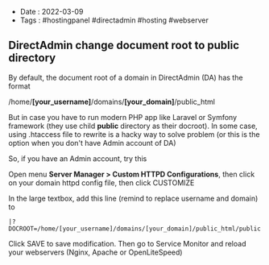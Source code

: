 - Date : 2022-03-09
- Tags : #hostingpanel #directadmin #hosting #webserver

## DirectAdmin change document root to public directory

By default, the document root of a domain in DirectAdmin (DA) has the format

/home/**[your_username]**/domains/**[your_domain]**/public_html

But in case you have to run modern PHP app like Laravel or Symfony framework (they use child **public** directory as their docroot). In some case, using .htaccess file to rewrite is a hacky way to solve problem (or this is the option when you don't have Admin account of DA)

So, if you have an Admin account, try this

Open menu **Server Manager > Custom HTTPD Configurations**, then click on your domain httpd config file, then click CUSTOMIZE 

In the large textbox, add this line (remind to replace username and domain) to

```text
|?DOCROOT=/home/[your_username]/domains/[your_domain]/public_html/public|
```

Click SAVE to save modification. Then go to Service Monitor and reload your webservers (Nginx, Apache or OpenLiteSpeed)

